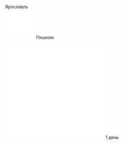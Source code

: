 <link rel="stylesheet" href="../assets-custom/css/style-markdown.css">
<div class="cover-container" style="background-image: url('yaroslavl.jpg'); background-position-y: 80%;">
	<div class="cover-text">
		<div class="cover-title">
            Ярославль
        </div>
		<div class="cover-description">
			<div>
                <img class="cover-icon" src="../assets-custom/icon-footsteps.png" loading="lazy" alt="" />
                <span>Пешком</span>
            </div>
            <div>
                <img class="cover-icon" loading="lazy" src="../assets-custom/icon-time.png" alt=""  />
                <span>1 день</span>
            </div>
		</div>
	</div>
</div>

<div id="map"></div>







<link href="https://api.mapbox.com/mapbox-gl-js/v3.10.0/mapbox-gl.css" rel="stylesheet">
<script src="https://api.mapbox.com/mapbox-gl-js/v3.10.0/mapbox-gl.js"></script>
<script src="https://cdn.jsdelivr.net/npm/js-yaml@4.1.0/dist/js-yaml.min.js"></script>
<script src="../assets-custom/js/cozy-journey.js"></script>
<script>architectMap({
    tracks: [
        {path: 'yaroslavl-bus.gpx', color: 'blue'},
        {path: 'yaroslavl-hike.gpx'}], 
    points: 'points.yaml',
    zoom: 5.7,
    center: [38.69379, 56.05797],
    fitDuration: 9000
});
</script>
